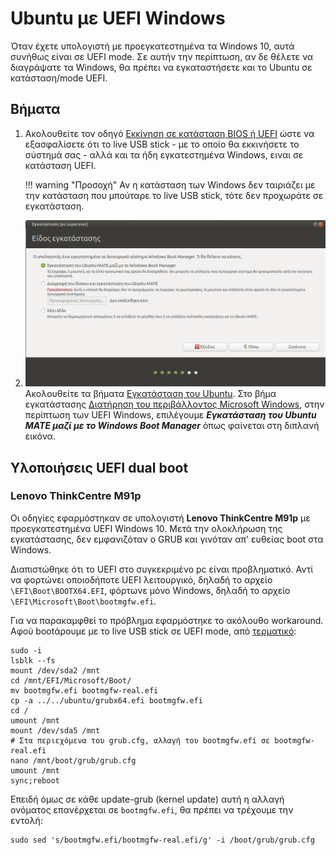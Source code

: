 # Ubuntu με UEFI Windows

Όταν έχετε υπολογιστή με προεγκατεστημένα τα Windows 10, αυτά συνήθως είναι σε
UEFI mode. Σε αυτήν την περίπτωση, αν δε θέλετε να διαγράψατε τα Windows, θα
πρέπει να εγκαταστήσετε και το Ubuntu σε κατάσταση/mode UEFI.

## Βήματα

1.  Ακολουθείτε τον οδηγό [Εκκίνηση σε κατάσταση BIOS ή
    UEFI](../../guides/bios-uefi-boot/index.md) ώστε να εξασφαλίσετε ότι το
     live USB stick - με το οποίο θα εκκινήσετε το σύστημά σας - αλλά και τα
    ήδη εγκατεστημένα Windows, ειναι σε κατάσταση UEFI.

    !!! warning "Προσοχή"
        Αν η κατάσταση των Windows δεν ταιριάζει με την κατάσταση που μπούταρε
        το live USB stick, τότε δεν προχωράτε σε εγκατάσταση.

2.  [![](type-of-installation.png)](type-of-installation.png) Ακολουθείτε τα
    βήματα [Εγκατάσταση του Ubuntu](../../ubuntu/installation.md). Στο βήμα
    εγκατάστασης [Διατήρηση του περιβάλλοντος Microsoft
    Windows](../../ubuntu/disk-windows.md#διατήρηση-του-περιβάλλοντος-microsoft-windows),
    στην περίπτωση των UEFI Windows, επιλέγουμε ***Εγκατάσταση του Ubuntu MATE
    μαζί με το Windows Boot Manager*** όπως φαίνεται στη διπλανή εικόνα.

## Υλοποιήσεις UEFI dual boot

### Lenovo ThinkCentre M91p

Οι οδηγίες εφαρμόστηκαν σε υπολογιστή **Lenovo ThinkCentre M91p** με
προεγκατεστημένα UEFI Windows 10. Μετά την ολοκλήρωση της εγκατάστασης, δεν
εμφανιζόταν ο GRUB και γινόταν απ' ευθείας boot στα Windows.

Διαπιστώθηκε ότι το UEFI στο συγκεκριμένο pc είναι προβληματικό. Αντί να
φορτώνει οποιοδήποτε UEFI λειτουργικό, δηλαδή το αρχείο
`\EFI\Boot\BOOTX64.EFI`, φόρτωνε μόνο Windows, δηλαδή το αρχείο
`\EFI\Microsoft\Boot\bootmgfw.efi`.

Για να παρακαμφθεί το πρόβλημα εφαρμόστηκε το ακόλουθο workaround. Αφού
bootάρουμε με το live USB stick σε UEFI mode, από
[τερματικό](../../glossary/index.md#terminal):
```shell-session
sudo -i
lsblk --fs
mount /dev/sda2 /mnt
cd /mnt/EFI/Microsoft/Boot/
mv bootmgfw.efi bootmgfw-real.efi
cp -a ../../ubuntu/grubx64.efi bootmgfw.efi
cd /
umount /mnt
mount /dev/sda5 /mnt
# Στα περιεχόμενα του grub.cfg, αλλαγή του bootmgfw.efi σε bootmgfw-real.efi
nano /mnt/boot/grub/grub.cfg
umount /mnt
sync;reboot
```
Επειδή όμως σε κάθε update-grub (kernel update) αυτή η αλλαγή ονόματος επανέρχεται σε `bootmgfw.efi`, θα πρέπει να τρέχουμε την εντολή:
```shell
sudo sed 's/bootmgfw.efi/bootmgfw-real.efi/g' -i /boot/grub/grub.cfg
```

